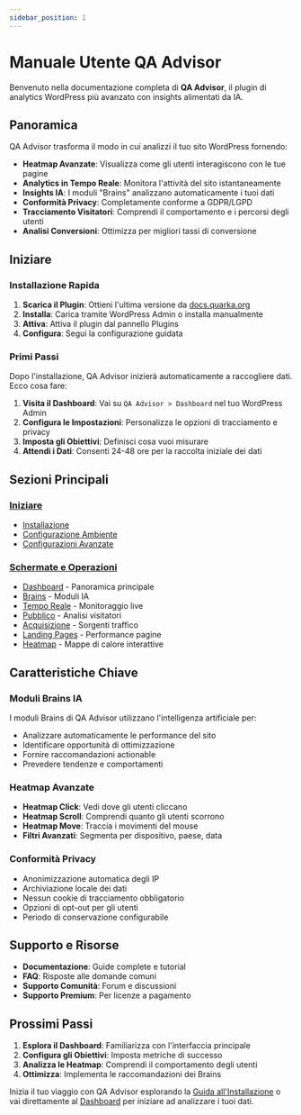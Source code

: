 ```yaml
---
sidebar_position: 1
---
```


# Manuale Utente QA Advisor

Benvenuto nella documentazione completa di **QA Advisor**, il plugin di analytics WordPress più avanzato con insights alimentati da IA.

## Panoramica

QA Advisor trasforma il modo in cui analizzi il tuo sito WordPress fornendo:

- **Heatmap Avanzate**: Visualizza come gli utenti interagiscono con le tue pagine
- **Analytics in Tempo Reale**: Monitora l'attività del sito istantaneamente
- **Insights IA**: I moduli "Brains" analizzano automaticamente i tuoi dati
- **Conformità Privacy**: Completamente conforme a GDPR/LGPD
- **Tracciamento Visitatori**: Comprendi il comportamento e i percorsi degli utenti
- **Analisi Conversioni**: Ottimizza per migliori tassi di conversione

## Iniziare

### Installazione Rapida

1. **Scarica il Plugin**: Ottieni l'ultima versione da [docs.quarka.org](https://docs.quarka.org)
2. **Installa**: Carica tramite WordPress Admin o installa manualmente
3. **Attiva**: Attiva il plugin dal pannello Plugins
4. **Configura**: Segui la configurazione guidata

### Primi Passi

Dopo l'installazione, QA Advisor inizierà automaticamente a raccogliere dati. Ecco cosa fare:

1. **Visita il Dashboard**: Vai su `QA Advisor > Dashboard` nel tuo WordPress Admin
2. **Configura le Impostazioni**: Personalizza le opzioni di tracciamento e privacy
3. **Imposta gli Obiettivi**: Definisci cosa vuoi misurare
4. **Attendi i Dati**: Consenti 24-48 ore per la raccolta iniziale dei dati

## Sezioni Principali

### [Iniziare](./1-getting-started/)
- [Installazione](./1-getting-started/installation.md)
- [Configurazione Ambiente](./1-getting-started/environment-setup.md)
- [Configurazioni Avanzate](./1-getting-started/when-defer-jquery.md)

### [Schermate e Operazioni](./2-screens-and-operations/)
- [Dashboard](./2-screens-and-operations/01-dashboard.md) - Panoramica principale
- [Brains](./2-screens-and-operations/02-brains.md) - Moduli IA
- [Tempo Reale](./2-screens-and-operations/03-realtime.md) - Monitoraggio live
- [Pubblico](./2-screens-and-operations/04-audience.md) - Analisi visitatori
- [Acquisizione](./2-screens-and-operations/05-acquisition.md) - Sorgenti traffico
- [Landing Pages](./2-screens-and-operations/06-landing-pages.md) - Performance pagine
- [Heatmap](./2-screens-and-operations/heatmaps.md) - Mappe di calore interattive

## Caratteristiche Chiave

### Moduli Brains IA
I moduli Brains di QA Advisor utilizzano l'intelligenza artificiale per:
- Analizzare automaticamente le performance del sito
- Identificare opportunità di ottimizzazione
- Fornire raccomandazioni actionable
- Prevedere tendenze e comportamenti

### Heatmap Avanzate
- **Heatmap Click**: Vedi dove gli utenti cliccano
- **Heatmap Scroll**: Comprendi quanto gli utenti scorrono
- **Heatmap Move**: Traccia i movimenti del mouse
- **Filtri Avanzati**: Segmenta per dispositivo, paese, data

### Conformità Privacy
- Anonimizzazione automatica degli IP
- Archiviazione locale dei dati
- Nessun cookie di tracciamento obbligatorio
- Opzioni di opt-out per gli utenti
- Periodo di conservazione configurabile

## Supporto e Risorse

- **Documentazione**: Guide complete e tutorial
- **FAQ**: Risposte alle domande comuni
- **Supporto Comunità**: Forum e discussioni
- **Supporto Premium**: Per licenze a pagamento

## Prossimi Passi

1. **Esplora il Dashboard**: Familiarizza con l'interfaccia principale
2. **Configura gli Obiettivi**: Imposta metriche di successo
3. **Analizza le Heatmap**: Comprendi il comportamento degli utenti
4. **Ottimizza**: Implementa le raccomandazioni dei Brains

Inizia il tuo viaggio con QA Advisor esplorando la [Guida all'Installazione](./1-getting-started/installation.md) o vai direttamente al [Dashboard](./2-screens-and-operations/01-dashboard.md) per iniziare ad analizzare i tuoi dati.
